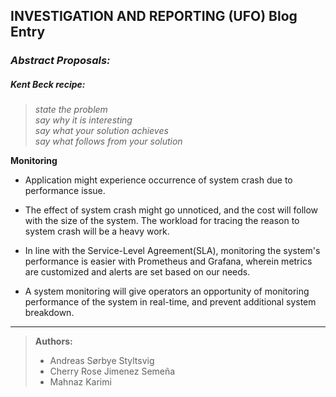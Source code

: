 ## INVESTIGATION AND REPORTING (UFO) Blog Entry


### _Abstract Proposals:_

##### _Kent Beck recipe:_
> _state the problem_ <br>
> _say why it is interesting_ <br>
> _say what your solution achieves_ <br>
> _say what follows from your solution_ <br>

**Monitoring**

- Application might experience occurrence of system crash due to performance issue.

- The effect of system crash might go unnoticed, and the cost will follow with the size of the system. The workload for tracing the reason to system crash will be a heavy work.

- In line with the Service-Level Agreement(SLA), monitoring the system's performance is easier with Prometheus and Grafana, wherein metrics are customized and alerts are set based on our needs.

- A system monitoring will give operators an opportunity of monitoring performance of the system in real-time, and prevent additional system breakdown.

***
> **Authors:**
> - Andreas Sørbye Styltsvig
> - Cherry Rose Jimenez Semeña
> - Mahnaz Karimi
